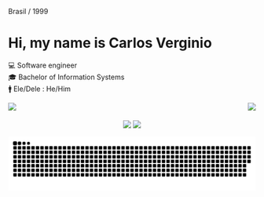 
  Brasil / 1999

  <h1>Hi, my name is Carlos Verginio</h1>

  💻 Software engineer<br>
  🎓 Bachelor of Information Systems<br>
  🚹 Ele/Dele : He/Him<br>

  <div>
     <img height="180em" src="https://github-readme-stats.vercel.app/api?username=cevmoon&show_icons=true&theme=radical">
     <img align="right" src="https://github-readme-stats.vercel.app/api/top-langs/?username=cevmoon&layout-compact&langs_count=16&theme=radical">
  </div>

  </div>

  <div align="center">     
     <div style="display: inline_block"><br>
        <a href="https://www.linkedin.com/in/carlosev" target="_blank"><img src="https://img.shields.io/badge/LinkedIn-0077B5?style=for-the-badge&logo=linkedin&logoColor=white" target="_blank"></a>
        <a href="https://www.twitch.tv/istoned2" target="_blank"><img src="https://img.shields.io/badge/Twitch-9146FF?style=for-the-badge&logo=twitch&logoColor=white"></a>
     </div>

![Snake animation](https://github.com/cevmoon/cevmoon/blob/output/github-contribution-grid-snake.svg)
